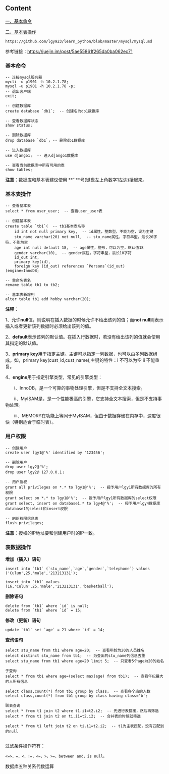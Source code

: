 <h2>Content</h2>

<a href="https://github.com/lgy923/learn_python/blob/master/mysql/mysql.md#基本命令">一、基本命令</a>

<a href="https://github.com/lgy923/learn_python/blob/master/mysql/mysql.md#基本表操作">二、基本表操作</a>



```
https://github.com/lgy923/learn_python/blob/master/mysql/mysql.md
```



参考链接：https://juejin.im/post/5ae55861f265da0ba062ec71

<h3>基本命令</h3>

```mysql
-- 连接mysql服务器
mycli -u p1901 -h 10.2.1.78;
mysql -u p1901 -h 10.2.1.78 -p;
-- 退出客户端
exit;

-- 创建数据库
create database `db1`;  -- 创建名为db1数据库

-- 查看数据库状态
show status;

-- 删除数据库
drop database `db1`; -- 删除db1数据库

-- 进入数据库
use django1;  -- 进入django1数据库

-- 查看当前数据库中所有可用的表
show tables;
```

**注意**：数据库和基本表建议使用 **``**号(键盘左上角数字1左边)括起来。  



<h3>基本表操作</h3>

```mysql
-- 查看基本表
select * from user_user;  -- 查看user_user表

-- 创建基本表
create table `tb1`(  -- tb1基本表名称
    id int not null primary key,  -- id属性，整数型，不能为空，设为主键
    stu_name varchar(20) not null,  -- stu_name属性，字符串型，最长20字符，不能为空
    age int null default 18,  -- age属性，整形，可以为空，默认值18
    gender varchar(10),  -- gender属性，字符串型，最长10字符
    id_out int,
    primary key(id),
    foreign key (id_out) references `Persons`(id_out)
)engine=InnoDB;

-- 重命名表名
rename table tb1 to tb2;

-- 基本表新增列
alter table tb1 add hobby varchar(20);
```

**注释**：

1、允许**null**值，则说明在插入数据的时候允许不给出该列的值；而**not null**则表示插入或者更新该列数据时必须给出该列的值。

2、**default**表示该列的默认值。在插入行数据时，若没有给出该列的值就会使用其指定的默认值。

3、**primary key**用于指定主键。主键可以指定一列数据，也可以由多列数据组成。如，primary key(cust_id,cust_name);主键的特性：i 不可以为空  ii 不能重复。

4、**engine**用于指定引擎类型，常见的引擎类型：

　　i、InnoDB，是一个可靠的事物处理引擎，但是不支持全文本搜索。

　　ii、MyISAM是，是一个性能极高的引擎，它支持全文本搜索，但是不支持事物处理。

　　iii、MEMORY在功能上等同于MyISAM，但由于数据存储在内存中，速度很快（特别适合于临时表）。



<h3>用户权限</h3>

```mysql
-- 创建用户
create user lgy1@'%' identified by '123456';

-- 删除用户
drop user lgy2@'%';
drop user lgy2@ 127.0.0.1；

-- 用户授权
grant all privileges on *.* to lgy1@'%';  -- 授予用户lgy1所有数据库的所有权限
grant select on *.* to lgy1@'%';  -- 授予用户lgy1所有数据库的select权限
grant select, insert on database1.* to lgy4@'%';  -- 授予用户lgy4数据库database1的select和insert权限

-- 刷新权限信息表
flush privileges;
```

**注意**：授权的IP地址要和创建用户时的IP一致。



<h3>表数据操作</h3>

**增加（插入）语句**

```mysql
insert into `tb1` (`stu_name`,`age`,`gender`,`telephone`) values ('Culun',25,'male','213213131');

insert into `tb1` values (16,'Culun',25,'male','213213131','basketball');
```

**删除语句**

```mysql
delete from `tb1` where `id` is null;
delete from `tb1` where `id` = 15;
```

**修改（更新）语句**

```mysql
update `tb1` set `age` = 21 where `id` = 14;
```

**查询语句**

```mysql
select stu_name from tb1 where age=20;  -- 查看年龄为20的人员姓名
select distinct stu_name from tb1;  -- 为查出的stu_name列信息去重  
select stu_name from tb1 where age=20 limit 5;  -- 只查看5个age为20的姓名

子查询
select * from tb1 where age=(select max(age) from tb1);  -- 查看年纪最大的人所有信息

select class,count(*) from tb1 group by class;  -- 查看各个班的人数
select class,count(*) from tb1 group by class having class='b';

联表查询
select * from t1 join t2 where t1.i1=t2.i2;  -- 先进行表拼接，然后再筛选
select * from t1 join t2 on ti.i1=t2.i2;  -- 合并表的时候就筛选

select * from t1 left join t2 on ti.i1=t2.i2;  -- t1为主表匹配，没有匹配到的null


```

过滤条件操作符有：

```
<=>，=，<，!=，<=，>，>=，between and，is null。
```



数据库五种关系代数运算